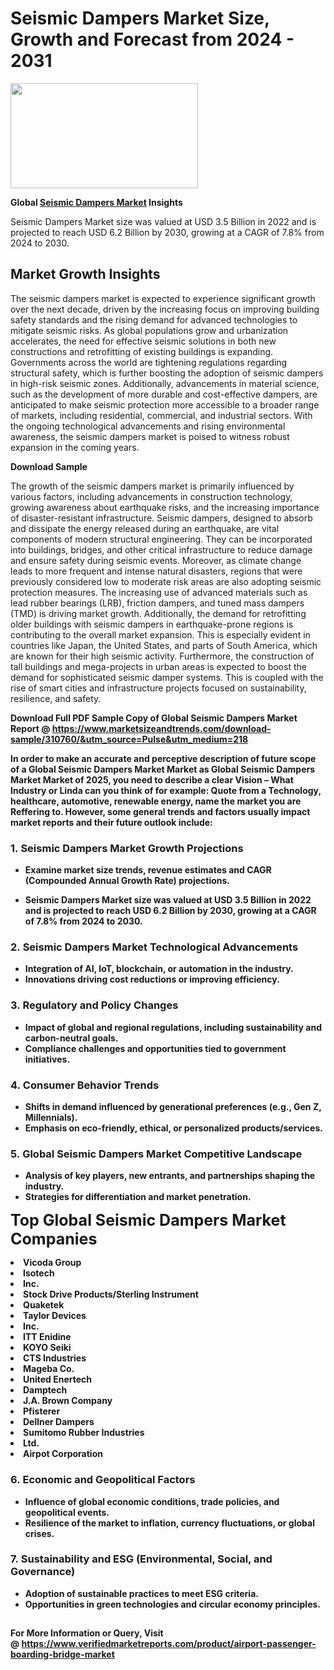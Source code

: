 <H1>Seismic Dampers Market Size, Growth and Forecast from 2024 - 2031</H1><img class="aligncenter size-medium wp-image-584254" src="https://thirdeyenews.in/wp-content/uploads/2024/09/Global-Market-Research-300x168.jpeg" alt="" width="300" height="168" /><p><strong>Global&nbsp;<a href="https://www.marketsizeandtrends.com/download-sample/310760/&amp;utm_source=Pulse&amp;utm_medium=218">Seismic Dampers Market</a> Insights</strong></p><p>Seismic Dampers Market size was valued at USD 3.5 Billion in 2022 and is projected to reach USD 6.2 Billion by 2030, growing at a CAGR of 7.8% from 2024 to 2030.</p><p><h2>Market Growth Insights</h2> <p>The seismic dampers market is expected to experience significant growth over the next decade, driven by the increasing focus on improving building safety standards and the rising demand for advanced technologies to mitigate seismic risks. As global populations grow and urbanization accelerates, the need for effective seismic solutions in both new constructions and retrofitting of existing buildings is expanding. Governments across the world are tightening regulations regarding structural safety, which is further boosting the adoption of seismic dampers in high-risk seismic zones. Additionally, advancements in material science, such as the development of more durable and cost-effective dampers, are anticipated to make seismic protection more accessible to a broader range of markets, including residential, commercial, and industrial sectors. With the ongoing technological advancements and rising environmental awareness, the seismic dampers market is poised to witness robust expansion in the coming years.</p> <p><strong>Download Sample</strong></p> <p>The growth of the seismic dampers market is primarily influenced by various factors, including advancements in construction technology, growing awareness about earthquake risks, and the increasing importance of disaster-resistant infrastructure. Seismic dampers, designed to absorb and dissipate the energy released during an earthquake, are vital components of modern structural engineering. They can be incorporated into buildings, bridges, and other critical infrastructure to reduce damage and ensure safety during seismic events. Moreover, as climate change leads to more frequent and intense natural disasters, regions that were previously considered low to moderate risk areas are also adopting seismic protection measures. The increasing use of advanced materials such as lead rubber bearings (LRB), friction dampers, and tuned mass dampers (TMD) is driving market growth. Additionally, the demand for retrofitting older buildings with seismic dampers in earthquake-prone regions is contributing to the overall market expansion. This is especially evident in countries like Japan, the United States, and parts of South America, which are known for their high seismic activity. Furthermore, the construction of tall buildings and mega-projects in urban areas is expected to boost the demand for sophisticated seismic damper systems. This is coupled with the rise of smart cities and infrastructure projects focused on sustainability, resilience, and safety. <strong></p><p><span class=""><strong>Download Full PDF Sample Copy of Global Seismic Dampers Market Report</strong> @ <a href="https://www.marketsizeandtrends.com/download-sample/310760/&amp;utm_source=Pulse&amp;utm_medium=218" target="_blank">https://www.marketsizeandtrends.com/download-sample/310760/&amp;utm_source=Pulse&amp;utm_medium=218</a></span></p><p>In order to make an accurate and perceptive description of future scope of a Global&nbsp;Seismic Dampers Market Market as Global&nbsp;Seismic Dampers Market Market of 2025, you need to describe a clear Vision &ndash; What Industry or Linda can you think of for example: Quote from a Technology, healthcare, automotive, renewable energy, name the market you are Reffering to. However, some general trends and factors usually impact market reports and their future outlook include:</p><h3>1.&nbsp;<strong>Seismic Dampers Market Growth Projections</strong></h3><ul><li>Examine market size trends, revenue estimates and CAGR (Compounded Annual Growth Rate) projections.</li><li><p>Seismic Dampers Market size was valued at USD 3.5 Billion in 2022 and is projected to reach USD 6.2 Billion by 2030, growing at a CAGR of 7.8% from 2024 to 2030.</p></li></ul><h3>2.&nbsp;<strong>Seismic Dampers Market Technological Advancements</strong></h3><ul><li>Integration of AI, IoT, blockchain, or automation in the industry.</li><li>Innovations driving cost reductions or improving efficiency.</li></ul><h3>3.&nbsp;<strong>Regulatory and Policy Changes</strong></h3><ul><li>Impact of global and regional regulations, including sustainability and carbon-neutral goals.</li><li>Compliance challenges and opportunities tied to government initiatives.</li></ul><h3>4.&nbsp;<strong>Consumer Behavior Trends</strong></h3><ul><li>Shifts in demand influenced by generational preferences (e.g., Gen Z, Millennials).</li><li>Emphasis on eco-friendly, ethical, or personalized products/services.</li></ul><h3>5.&nbsp;<strong>Global Seismic Dampers Market Competitive Landscape</strong></h3><ul><li>Analysis of key players, new entrants, and partnerships shaping the industry.</li><li>Strategies for differentiation and market penetration.</li></ul><p data-pm-slice="1 1 []"><span style="color: inherit; font-family: inherit; font-size: 25px;">Top Global Seismic Dampers Market Companies</span></p><div class="" data-test-id=""><p><li>Vicoda Group</li><li> Isotech</li><li> Inc.</li><li> Stock Drive Products/Sterling Instrument</li><li> Quaketek</li><li> Taylor Devices</li><li> Inc.</li><li> ITT Enidine</li><li> KOYO Seiki</li><li> CTS Industries</li><li> Mageba Co.</li><li> United Enertech</li><li> Damptech</li><li> J.A. Brown Company</li><li> Pfisterer</li><li> Dellner Dampers</li><li> Sumitomo Rubber Industries</li><li> Ltd.</li><li> Airpot Corporation</li></p></div><h3>6.&nbsp;<strong>Economic and Geopolitical Factors</strong></h3><ul><li>Influence of global economic conditions, trade policies, and geopolitical events.</li><li>Resilience of the market to inflation, currency fluctuations, or global crises.</li></ul><h3>7.&nbsp;<strong>Sustainability and ESG (Environmental, Social, and Governance)</strong></h3><ul><li>Adoption of sustainable practices to meet ESG criteria.</li><li>Opportunities in green technologies and circular economy principles.</li></ul><h2><strong style="font-size: 14px;">For More Information or Query, Visit @&nbsp;</strong><a style="background-color: #ffffff; font-size: 14px;" href="https://www.marketsizeandtrends.com/report/seismic-dampers-market/" target="_blank">https://www.verifiedmarketreports.com/product/airport-passenger-boarding-bridge-market</a></h2>
